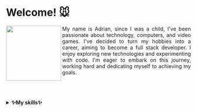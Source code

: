 # Welcome! :mouse:


<p align="justify">
  <img align= "left" src="https://i.kym-cdn.com/entries/icons/original/000/021/807/ig9OoyenpxqdCQyABmOQBZDI0duHk2QZZmWg2Hxd4ro.jpg" height="150">My name is Adrian, since I was a child, I've been passionate about technology, computers, and video games. I've decided to turn my hobbies into a career, aiming to become a full stack developer. I enjoy exploring new technologies and experimenting with code. I'm eager to embark on this journey, working hard and dedicating myself to achieving my goals. 
</p>
<br>
<br>
<br>

<details>
    <summary><b>✨My skills✨</b></summary><br/>
  <b>Back-end: </b> Java 8 <br>
  <b>Front-end: </b> Javascript ES6, HTML5, CSS3 <br>
  <b>Database: </b> MYSQL <br>
  <b>Frameworks: </b> Bootstrap 5+, Spring, Spring Boot <br>
  <b>Work in progress: </b> Tailwind CSS, Angular 4+ <br>
  <b>Others: </b> GIT, GitHub, Photoshop, Figma, Windows <br>
</details>















<!--
**rebooted943/rebooted943** is a ✨ _special_ ✨ repository because its `README.md` (this file) appears on your GitHub profile.

Here are some ideas to get you started:

- 🔭 I’m currently working on ...
- 🌱 I’m currently learning ...
- 👯 I’m looking to collaborate on ...
- 🤔 I’m looking for help with ...
- 💬 Ask me about ...
- 📫 How to reach me: ...
- 😄 Pronouns: ...
- ⚡ Fun fact: ...
-->
